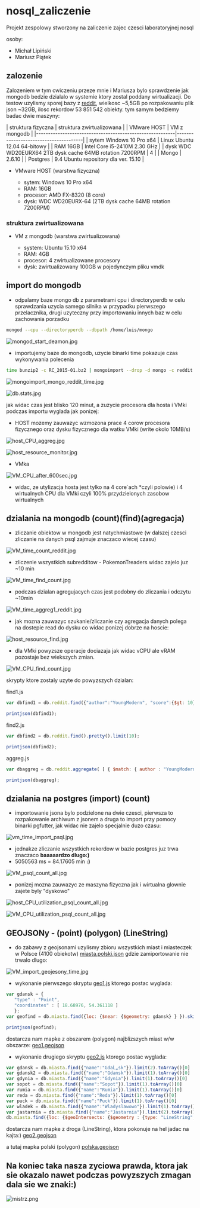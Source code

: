 # nosql_zaliczenie
Projekt zespolowy stworzony na zaliczenie zajec czesci laboratoryjnej nosql

osoby:
* Michał Lipiński
* Mariusz Piątek

## zalozenie 
Zalozeniem w tym cwiczeniu przeze mnie i Mariusza bylo sprawdzenie jak mongodb bedzie dzialalo w systemie ktory zostal poddany wirtualizacji.
Do testow uzylismy sporej bazy z [reddit](https://www.reddit.com/r/datasets/comments/3bxlg7/i_have_every_publicly_available_reddit_comment), wielkosc ~5,5GB
po rozpakowaniu plik json ~32GB, ilosc rekordow 53 851 542 obiekty.
tym samym bedziemy badac dwie maszyny:


| struktura fizyczna                                       | struktura zwirtualizowana             |
| VMware HOST                                              | VM z mongodb                          |
|----------------------------------------------------------|---------------------------------------| 
| sytem Windows 10 Pro x64                                 | Linux Ubuntu 12.04 64-bitowy          | 
| RAM 16GB                                                 | Intel Core i5-2410M 2.30 GHz          | 
| dysk WDC WD20EURX64 2TB dysk cache 64MB rotation 7200RPM | 4                                     | 
| Mongo                                                    | 2.6.10                                | 
| Postgres                                                 | 9.4 Ubuntu repository dla ver. 15.10  | 


* VMware HOST (warstwa fizyczna)

  * sytem: Windows 10 Pro x64
  * RAM: 16GB
  * procesor: AMD FX-8320 (8 core)
  * dysk: WDC WD20EURX-64 (2TB dysk cache 64MB rotation 7200RPM)

### struktura zwirtualizowana

* VM z mongodb (warstwa zwirtualizowana)

  * system: Ubuntu 15.10 x64
  * RAM: 4GB
  * procesor: 4 zwirtualizowane procesory
  * dysk: zwirtualizowany 100GB w pojedynczym pliku vmdk

## import do mongodb

* odpalamy baze mongo db z parametrami cpu i directoryperdb w celu sprawdzania uzycia samego silnika w przypadku pierwszego przelacznika, drugi uzyteczny przy importowaniu innych baz w celu zachowania porzadku

```sh
mongod --cpu --directoryperdb --dbpath /home/luis/mongo
```

![mongod_start_deamon.jpg](pliki/mongod_start_deamon.jpg)

* importujemy baze do mongodb, uzycie binarki time pokazuje czas wykonywania polecenia

```sh
time bunzip2 -c RC_2015-01.bz2 | mongoimport --drop -d mongo -c reddit
```

![mongoimport_mongo_reddit_time.jpg](pliki/mongoimport_mongo_reddit_time.jpg)

![db.stats.jpg](pliki/db.stats.jpg)

jak widac czas jest blisko 120 minut, a zuzycie procesora dla hosta i VMki podczas importu wyglada jak ponizej:

 * HOST mozemy zauwazyc wzmozona prace 4 corow procesora fizycznego oraz dysku fizycznego dla watku VMki (write okolo 10MB/s)
	
![host_CPU_aggreg.jpg](pliki/host_CPU_aggreg.jpg)

![host_resource_monitor.jpg](pliki/host_resource_monitor.jpg)

 * VMka
	
![VM_CPU_after_600sec.jpg](pliki/VM_CPU_after_600sec.jpg)

* widac, ze utylizacja hosta jest tylko na 4 core`ach *czyli polowie) i 4 wirtualnych CPU dla VMki czyli 100% przydzielonych zasobow wirtualnych

## dzialania na mongodb (count)(find)(agregacja)

* zliczanie obiektow w mongodb jest natychmiastowe (w dalszej czesci zliczanie na danych psql zajmuje znaczaco wiecej czasu)

![VM_time_count_reddit.jpg](pliki/VM_time_count_reddit.jpg)

* zliczenie wszystkich subredditow - PokemonTreaders widac zajelo juz ~10 min

![VM_time_find_count.jpg](pliki/VM_time_find_count.jpg)

* podczas dzialan agregujacych czas jest podobny do zliczania i odczytu ~10min

![VM_time_aggreg1_reddit.jpg](pliki/VM_time_aggreg1_reddit.jpg)

* jak mozna zauwazyc szukanie/zliczanie czy agregacja danych polega na dostepie read do dysku co widac ponizej dobrze na hoscie:
	
![host_resource_find.jpg](pliki/host_resource_find.jpg)

* dla VMki powyzsze operacje dociazaja jak widac vCPU ale vRAM pozostaje bez wiekszych zmian.
	
![VM_CPU_find_count.jpg](pliki/VM_CPU_find_count.jpg)

skrypty ktore zostaly uzyte do powyzszych dzialan:

find1.js
```js
var dbfind1 = db.reddit.find({"author":"YoungModern", "score":{$gt: 10}}).count();

printjson(dbfind1);
```

find2.js
```js
var dbfind2 = db.reddit.find().pretty().limit(10);

printjson(dbfind2);
```

aggreg.js
```js
var dbaggreg = db.reddit.aggregate( [ { $match: { author : "YoungModern" } } , { $group: { _id : "$subreddit_id" , total : { $sum: "$score" } } } ] ).pretty();

printjson(dbaggreg);
```

## dzialania na postgres (import) (count)


* importowanie jsona bylo podzielone na dwie czesci, pierwsza to rozpakowanie archiwum z jsonem a druga to import przy pomocy binarki pgfutter, jak widac nie zajelo specjalnie duzo czasu:

![vm_time_import_psql.jpg](pliki/vm_time_import_psql.jpg)

* jednakze zliczanie wszystkich rekordow w bazie postgres juz trwa znaczaco **baaaaardzo dlugo:)**
 * 5050563 ms = 84.17605 min **:)**

![VM_psql_count_all.jpg](pliki/VM_psql_count_all.jpg)

* ponizej mozna zauwazyc ze maszyna fizyczna jak i wirtualna glownie zajete byly "dyskowo"

![host_CPU_utilization_psql_count_all.jpg](pliki/host_CPU_utilization_psql_count_all.jpg)

![VM_CPU_utilization_psql_count_all.jpg](pliki/VM_CPU_utilization_psql_count_all.jpg)

## GEOJSONy - (point) (polygon) (LineString)

* do zabawy z geojsonami uzylismy zbioru wszystkich miast i miasteczek w Polsce (4100 obiekotw) [miasta.polski.json](pliki/miasta.polski.json) gdzie zamiportowanie nie trwalo dlugo:

![VM_import_geojesony_time.jpg](pliki/VM_import_geojesony_time.jpg)

 * wykonanie pierwszego skryptu [geo1.js](pliki/geo1.js) ktorego postac wyglada:
 ```js
 var gdansk = {
    "type" : "Point",
    "coordinates" : [ 18.68976, 54.361118 ]
	};
var geofind = db.miasta.find({loc: {$near: {$geometry: gdansk} } }).skip(1).limit(5).toArray();

printjson(geofind);
```
dostarcza nam mapke z obszarem (polygon) najblizszych miast w/w obszarze:
[geo1.geojson](pliki/geo1.geojson)

* wykonanie drugiego skryptu [geo2.js](pliki/geo2.js) ktorego postac wyglada:
```js
var gdansk = db.miasta.find({"name":"GdaĹ„sk"}).limit(2).toArray()[0]
var gdansk2 = db.miasta.find({"name":"Gdansk"}).limit(1).toArray()[0]
var gdynia = db.miasta.find({"name":"Gdynia"}).limit(1).toArray()[0]
var sopot = db.miasta.find({"name":"Sopot"}).limit(1).toArray()[0]
var rumia = db.miasta.find({"name":"Rumia"}).limit(1).toArray()[0]
var reda = db.miasta.find({"name":"Reda"}).limit(1).toArray()[0]
var puck = db.miasta.find({"name":"Puck"}).limit(1).toArray()[0]
var wladek = db.miasta.find({"name":"Wladyslawowo"}).limit(1).toArray()[0]
var jastarnia = db.miasta.find({"name":"Jastarnia"}).limit(2).toArray()[0]
db.miasta.find({loc: {$geoIntersects: {$geometry : {type: "LineString", "coordinates" : [gdansk.loc.coordinates,gdansk2.loc.coordinates,gdynia.loc.coordinates,sopot.loc.coordinates,rumia.loc.coordinates,reda.loc.coordinates,puck.loc.coordinates,wladek.loc.coordinates,jastarnia.loc.coordinates]}}}})
```

dostarcza nam mapke z droga (LineString), ktora pokonuje na hel jadac na kajta:)
[geo2.geojson](pliki/geo2.geojson)

a tutaj mapka polski (polygon)
[polska.geojson](pliki/polska.geojson)

## __Na koniec taka nasza zyciowa prawda, ktora jak sie okazalo nawet podczas powyzszych zmagan dala sie we znaki:)__

![mistrz.png](pliki/mistrz.png)
